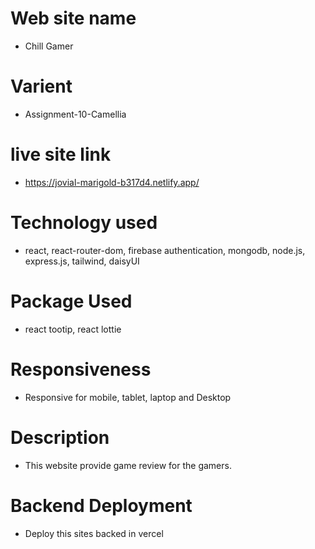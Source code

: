 # Web site name

- Chill Gamer

# Varient
- Assignment-10-Camellia

# live site link

- https://jovial-marigold-b317d4.netlify.app/

# Technology used

- react, react-router-dom, firebase authentication, mongodb, node.js,  express.js, tailwind, daisyUI

# Package Used

- react tootip, react lottie

# Responsiveness

- Responsive for mobile, tablet, laptop and Desktop

# Description

- This website provide game review for the gamers.

# Backend Deployment

- Deploy this sites backed in vercel